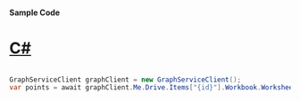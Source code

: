#### Sample Code
# [C#](#tab/Csharp)

```C#

GraphServiceClient graphClient = new GraphServiceClient();
var points = await graphClient.Me.Drive.Items["{id}"].Workbook.Worksheets["{id|name}"].Charts["{name}"].Series["{series-id}"].Points["{point-id}"].Request().GetAsync();

```